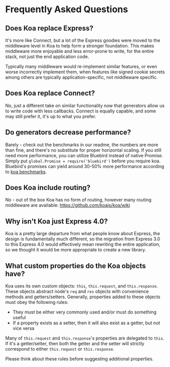 # Frequently Asked Questions

## Does Koa replace Express?

  It's more like Connect, but a lot of the Express goodies
  were moved to the middleware level in Koa to help form
  a stronger foundation. This makes middleware more enjoyable
  and less error-prone to write, for the entire stack, not
  just the end application code.

  Typically many middleware would
  re-implement similar features, or even worse incorrectly implement them,
  when features like signed cookie secrets among others are typically application-specific,
  not middleware specific.

## Does Koa replace Connect?

  No, just a different take on similar functionality
  now that generators allow us to write code with less
  callbacks. Connect is equally capable, and some may still prefer it,
  it's up to what you prefer.

## Do generators decrease performance?

  Barely - check out the benchmarks in our readme, the numbers
  are more than fine, and there's no substitute for proper
  horizontal scaling. If you still need more performance, you can utilize Bluebird instead of native Promise. Simply put `global.Promise = require('bluebird')` before you require koa. Bluebird's promises can yield around 30-50% more performance according to [koa benchmarks](https://github.com/koajs/koa/pull/751#issuecomment-223861377).

## Does Koa include routing?

  No - out of the box Koa has no form of routing, however
  many routing middleware are available: https://github.com/koajs/koa/wiki

## Why isn't Koa just Express 4.0?

  Koa is a pretty large departure from what people know about Express,
  the design is fundamentally much different, so the migration from
  Express 3.0 to this Express 4.0 would effectively mean rewriting
  the entire application, so we thought it would be more appropriate
  to create a new library.

## What custom properties do the Koa objects have?

  Koa uses its own custom objects: `this`, `this.request`, and `this.response`.
  These objects abstract node's `req` and `res` objects with convenience methods and getters/setters.
  Generally, properties added to these objects must obey the following rules:

  - They must be either very commonly used and/or must do something useful
  - If a property exists as a setter, then it will also exist as a getter, but not vice versa

Many of `this.request` and `this.response`'s properties are delegated to `this`.
If it's a getter/setter, then both the getter and the setter will strictly
correspond to either `this.request` or `this.response`.

Please think about these rules before suggesting additional properties.
